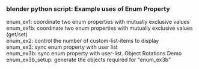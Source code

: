 ### blender python script: Example uses of Enum Property

enum_ex1: coordinate two enum properties with mutually exclusive values  
enum_ex1b: coordinate two enum properties with mutually exclusive values (get/set)  
enum_ex2: control the number of custom-list-items to display  
enum_ex3: sync enum property with user list  
enum_ex3b: sync enum property with user-list. Object Rotations Demo  
enum_ex3b_setup: generate the objects required for "enum_ex3b"  
